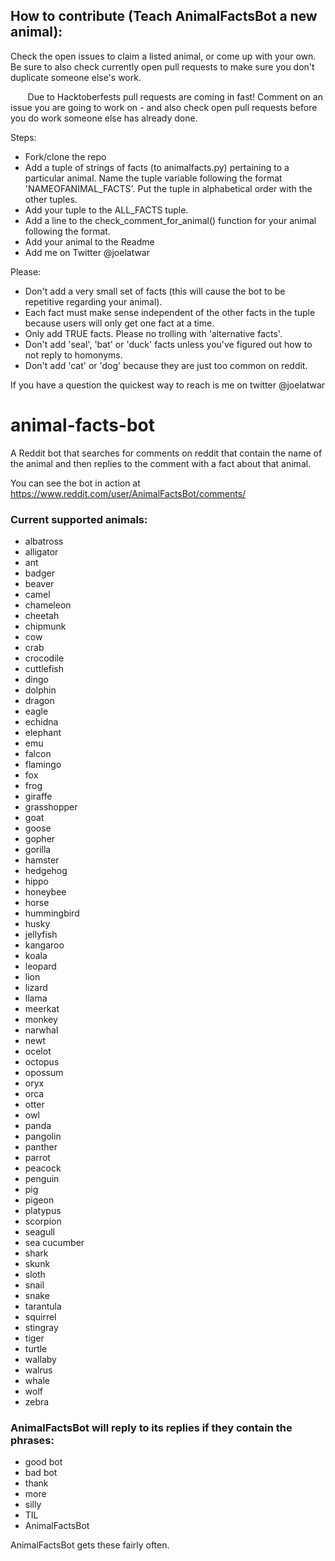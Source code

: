 ## How to contribute (Teach AnimalFactsBot a new animal):

Check the open issues to claim a listed animal, or come up with your own. Be sure to also check currently open pull requests to make sure you don't duplicate someone else's work.

        Due to Hacktoberfests pull requests are coming in fast! Comment on an issue you are going to work on - and also check open pull requests before you do work someone else has already done.

Steps:
* Fork/clone the repo
* Add a tuple of strings of facts (to animalfacts.py) pertaining to a particular animal. Name the tuple variable following the format 'NAMEOFANIMAL_FACTS'. Put the tuple in alphabetical order with the other tuples.
* Add your tuple to the ALL_FACTS tuple.
* Add a line to the check_comment_for_animal() function for your animal following the format.
* Add your animal to the Readme
* Add me on Twitter @joelatwar

Please:
* Don't add a very small set of facts (this will cause the bot to be repetitive regarding your animal).
* Each fact must make sense independent of the other facts in the tuple because users will only get one fact at a time.
* Only add TRUE facts. Please no trolling with 'alternative facts'.
* Don't add 'seal', 'bat' or 'duck' facts unless you've figured out how to not reply to homonyms.
* Don't add 'cat' or 'dog' because they are just too common on reddit.

If you have a question the quickest way to reach is me on twitter @joelatwar


# animal-facts-bot

A Reddit bot that searches for comments on reddit that contain the name of the animal and then replies to the comment with a fact about that animal.

You can see the bot in action at https://www.reddit.com/user/AnimalFactsBot/comments/

### Current supported animals:
* albatross
* alligator
* ant
* badger
* beaver
* camel
* chameleon
* cheetah
* chipmunk
* cow
* crab
* crocodile
* cuttlefish
* dingo
* dolphin
* dragon
* eagle
* echidna
* elephant
* emu
* falcon
* flamingo
* fox
* frog
* giraffe
* grasshopper
* goat
* goose
* gopher
* gorilla
* hamster
* hedgehog
* hippo
* honeybee
* horse
* hummingbird
* husky
* jellyfish
* kangaroo
* koala
* leopard
* lion
* lizard
* llama
* meerkat
* monkey
* narwhal
* newt
* ocelot
* octopus
* opossum
* oryx
* orca
* otter
* owl
* panda
* pangolin
* panther
* parrot
* peacock
* penguin
* pig
* pigeon
* platypus
* scorpion
* seagull
* sea cucumber
* shark
* skunk
* sloth
* snail
* snake
* tarantula
* squirrel
* stingray
* tiger
* turtle
* wallaby
* walrus
* whale
* wolf
* zebra

### AnimalFactsBot will reply to its replies if they contain the phrases:
* good bot
* bad bot
* thank
* more
* silly
* TIL
* AnimalFactsBot

AnimalFactsBot gets these fairly often.
